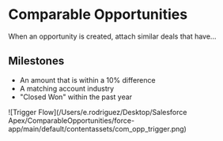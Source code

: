 # Comparable Opportunities

When an opportunity is created, attach similar deals that have...

## Milestones

- An amount that is within a 10% difference
- A matching account industry
- "Closed Won" within the past year

![Trigger Flow](/Users/e.rodriguez/Desktop/Salesforce Apex/ComparableOpportunities/force-app/main/default/contentassets/com_opp_trigger.png)
